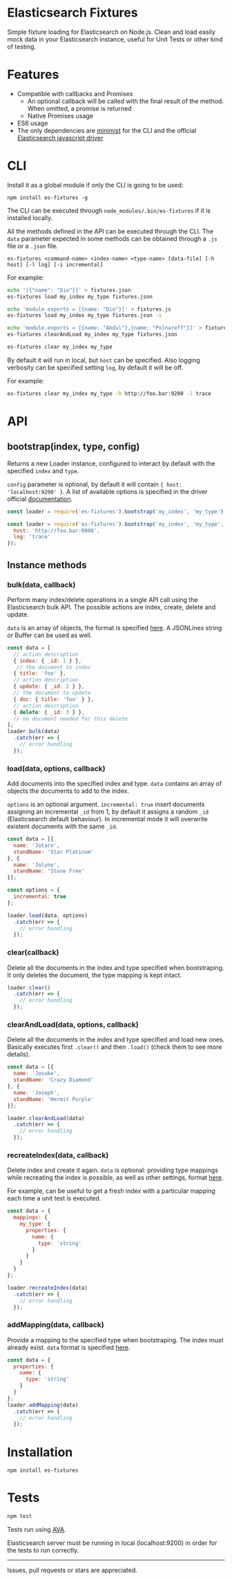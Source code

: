 # Elasticsearch Fixtures

Simple fixture loading for Elasticsearch on Node.js. Clean and load easily mock data in your Elasticsearch instance, useful for Unit Tests or other kind of testing.

# Features

- Compatible with callbacks and Promises
  - An optional callback will be called with the final result of the method. When omitted, a promise is returned
  - Native Promises usage
- ES6 usage
- The only dependencies are [minimist](https://github.com/substack/minimist) for the CLI and the official [Elasticsearch javascript driver](https://github.com/elastic/elasticsearch-js)

# CLI

Install it as a global module if only the CLI is going to be used:

```
npm install es-fixtures -g
```

The CLI can be executed through `node_modules/.bin/es-fixtures` if it is installed locally.

All the methods defined in the API can be executed through the CLI. The `data` parameter expected in some methods can be obtained through a `.js` file or a `.json` file.


```
es-fixtures <command-name> <index-name> <type-name> [data-file] [-h host] [-l log] [-i incremental]
```

For example:

```bash
echo '[{"name": "Dio"}]' > fixtures.json
es-fixtures load my_index my_type fixtures.json
```

```bash
echo 'module.exports = [{name: "Dio"}]' > fixtures.js
es-fixtures load my_index my_type fixtures.json -i

echo 'module.exports = [{name: "Abdul"},{name: "Polnareff"}]' > fixtures2.js
es-fixtures clearAndLoad my_index my_type fixtures.json
```

```bash
es-fixtures clear my_index my_type
```

By default it will run in local, but `host` can be specified. Also logging verbosity can be specified setting `log`, by default it will be off.

For example:

```bash
es-fixtures clear my_index my_type -h http://foo.bar:9200 -l trace
```

# API

## bootstrap(index, type, config)

Returns a new Loader instance, configured to interact by default with the specified `index` and `type`.

`config` parameter is optional, by default it will contain `{ host: 'localhost:9200' }`.
A list of available options is specified in the driver official [documentation](https://www.elastic.co/guide/en/elasticsearch/client/javascript-api/current/configuration.html).


```js
const loader = require('es-fixtures').bootstrap('my_index', 'my_type');
```
```js
const loader = require('es-fixtures').bootstrap('my_index', 'my_type', {
  host: 'http://foo.bar:0000',
  log: 'trace'
});
```

## Instance methods

### bulk(data, callback)

Perform many index/delete operations in a single API call using the Elasticsearch bulk API. The possible actions are index, create, delete and update.

`data` is an array of objects, the format is specified [here](https://www.elastic.co/guide/en/elasticsearch/reference/current/docs-bulk.html). A JSONLines string or Buffer can be used as well.

```js
const data = [
  // action description
  { index: { _id: 1 } },
   // the document to index
  { title: 'foo' },
  // action description
  { update: { _id: 2 } },
  // the document to update
  { doc: { title: 'foo' } },
  // action description
  { delete: { _id: 3 } },
  // no document needed for this delete
];
loader.bulk(data)
  .catch(err => {
    // error handling
  });
```

### load(data, options, callback)

Add documents into the specified index and type. `data` contains an array of objects the documents to add to the index.

`options` is an optional argument. `incremental: true` insert documents assigning an incremental `_id` from 1, by default it assigns a random `_id` (Elasticsearch default behaviour). In incremental mode it will overwrite existent documents with the same `_id`.

```js
const data = [{
  name: 'Jotaro',
  standName: 'Star Platinum'
}, {
  name: 'Jolyne',
  standName: 'Stone Free'
}];

const options = {
  incremental: true
};

loader.load(data, options)
  .catch(err => {
    // error handling
  });
```

### clear(callback)

Delete all the documents in the index and type specified when bootstraping. It only deletes the document, the type mapping is kept intact.

```js
loader.clear()
  .catch(err => {
    // error handling
  });
```

### clearAndLoad(data, options, callback)

Delete all the documents in the index and type specified and load new ones. Basically executes first `.clear()` and then `.load()` (check them to see more details).

```js
const data = [{
  name: 'Josuke',
  standName: 'Crazy Diamond'
}, {
  name: 'Joseph',
  standName: 'Hermit Purple'
}];

loader.clearAndLoad(data)
  .catch(err => {
    // error handling
  });
```

### recreateIndex(data, callback)

Delete index and create it again. `data` is optional: providing type mappings while recreating the index is possible, as well as other settings, format [here](https://www.elastic.co/guide/en/elasticsearch/reference/2.4/indices-create-index.html).

For example, can be useful to get a fresh index with a particular mapping each time a unit test is executed.

```js
const data = {
  mappings: {
    my_type: {
      properties: {
        name: {
          type: 'string'
        }
      }
    }
  }
};

loader.recreateIndex(data)
  .catch(err => {
    // error handling
  });
```

### addMapping(data, callback)

Provide a mapping to the specified type when bootstraping. The index must already exist. `data` format is specified [here](https://www.elastic.co/guide/en/elasticsearch/reference/2.4/indices-put-mapping.html).

```js
const data = {
  properties: {
    name: {
      type: 'string'
    }
  }
};
loader.addMapping(data)
  .catch(err => {
    // error handling
  });
```

# Installation

```
npm install es-fixtures
```

# Tests

```bash
npm test
```

Tests run using [AVA](https://github.com/avajs/ava).

Elasticsearch server must be running in local (localhost:9200) in order for the tests to run correctly.

---

Issues, pull requests or stars are appreciated.